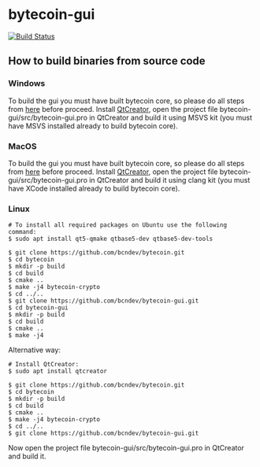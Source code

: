 # bytecoin-gui

[![Build Status](https://dev.azure.com/bcndev/bytecoin/_apis/build/status/bytecoin-desktop?branchName=releases/3.5.0)](https://dev.azure.com/bcndev/bytecoin/_build/latest?definitionId=2&branchName=releases/3.5.0)

## How to build binaries from source code

### Windows
To build the gui you must have built bytecoin core, so please do all steps from [here](https://github.com/bcndev/bytecoin#building-on-windows) before proceed. Install [QtCreator](https://www.qt.io/download-thank-you?os=windows), open the project file bytecoin-gui/src/bytecoin-gui.pro in QtCreator and build it using MSVS kit (you must have MSVS installed already to build bytecoin core).

### MacOS

To build the gui you must have built bytecoin core, so please do all steps from [here](https://github.com/bcndev/bytecoin#building-on-mac-osx) before proceed. Install [QtCreator](https://www.qt.io/download-thank-you?os=macos), open the project file bytecoin-gui/src/bytecoin-gui.pro in QtCreator and build it using clang kit (you must have XCode installed already to build bytecoin core).

### Linux
```
# To install all required packages on Ubuntu use the following command:
$ sudo apt install qt5-qmake qtbase5-dev qtbase5-dev-tools

$ git clone https://github.com/bcndev/bytecoin.git
$ cd bytecoin
$ mkdir -p build
$ cd build
$ cmake ..
$ make -j4 bytecoin-crypto
$ cd ../..
$ git clone https://github.com/bcndev/bytecoin-gui.git
$ cd bytecoin-gui
$ mkdir -p build
$ cd build
$ cmake ..
$ make -j4
```
Alternative way:
```
# Install QtCreator:
$ sudo apt install qtcreator

$ git clone https://github.com/bcndev/bytecoin.git
$ cd bytecoin
$ mkdir -p build
$ cd build
$ cmake ..
$ make -j4 bytecoin-crypto
$ cd ../..
$ git clone https://github.com/bcndev/bytecoin-gui.git
```
Now open the project file bytecoin-gui/src/bytecoin-gui.pro in QtCreator and build it.
